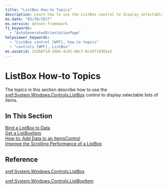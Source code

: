 ```yaml
---
title: "ListBox How-to Topics"
description: Learn how to use the ListBox control to display selectable lists of items in a Windows Presentation Foundation (WPF) application.
ms.date: "03/30/2017"
ms.service: dotnet-framework
f1_keywords: 
  - "AutoGeneratedOrientationPage"
helpviewer_keywords: 
  - "ListBox control [WPF], how-to topics"
  - "controls [WPF], ListBox"
ms.assetid: 15d58f1d-3db6-4cb5-88c7-8c45f19301e2
---
```

# ListBox How-to Topics

The topics in this section describe how to use the <xref:System.Windows.Controls.ListBox> control to display selectable lists of items.  
  
## In This Section  

 [Bind a ListBox to Data](how-to-bind-a-listbox-to-data.md)  
 [Get a ListBoxItem](how-to-get-a-listboxitem.md)  
 [How to: Add Data to an ItemsControl](/previous-versions/dotnet/netframework-3.5/ms743602(v=vs.90))  
 [Improve the Scrolling Performance of a ListBox](how-to-improve-the-scrolling-performance-of-a-listbox.md)  
  
## Reference  

 <xref:System.Windows.Controls.ListBox>  
  
 <xref:System.Windows.Controls.ListBoxItem>  
